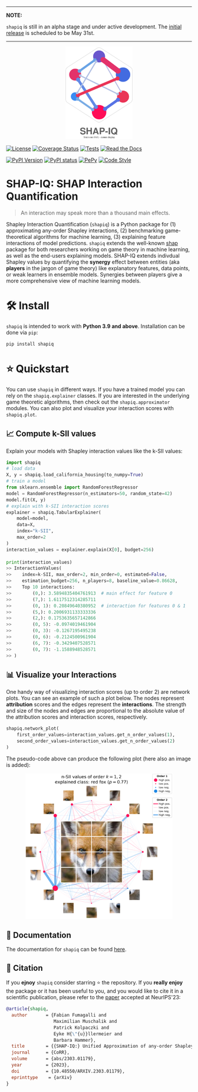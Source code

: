 
---
**NOTE:**

`shapiq` is still in an alpha stage and under active development. The [initial release](https://github.com/mmschlk/shapiq/milestone/1) is scheduled to be May 31st.

---

<p align="center">
  <img height="250px" src="docs/source/_static/logo_shapiq_light.svg" alt="shapiq_logo"/>
</p>

[![License](https://img.shields.io/badge/License-MIT-brightgreen.svg)](https://opensource.org/licenses/MIT)
[![Coverage Status](https://coveralls.io/repos/github/mmschlk/shapiq/badge.svg?branch=main)](https://coveralls.io/github/mmschlk/shapiq?branch=main)
[![Tests](https://github.com/mmschlk/shapiq/actions/workflows/unit-tests.yml/badge.svg)](https://github.com/mmschlk/shapiq/actions/workflows/unit-tests.yml)
[![Read the Docs](https://readthedocs.org/projects/shapiq/badge/?version=latest)](https://shapiq.readthedocs.io/en/latest/?badge=latest)

[![PyPI Version](https://img.shields.io/pypi/pyversions/shapiq.svg)](https://pypi.org/project/shapiq)
[![PyPI status](https://img.shields.io/pypi/status/shapiq.svg?color=blue)](https://pypi.org/project/shapiq)
[![PePy](https://static.pepy.tech/badge/shapiq?style=flat-square)](https://pepy.tech/project/shapiq)
[![Code Style](https://img.shields.io/badge/code%20style-black-000000.svg)](https://github.com/psf/black)

# SHAP-IQ: SHAP Interaction Quantification
> An interaction may speak more than a thousand main effects.

Shapley Interaction Quantification (`shapiq`) is a Python package for (1) approximating any-order Shapley interactions, (2) benchmarking game-theoretical algorithms for machine learning, (3) explaining feature interactions of model predictions. `shapiq` extends the well-known [shap](https://github.com/shap/shap) package for both researchers working on game theory in machine learning, as well as the end-users explaining models. SHAP-IQ extends indivdual Shapley values by quantifying the **synergy** effect between entities (aka **players** in the jargon of game theory) like explanatory features, data points, or weak learners in ensemble models. Synergies between players give a more comprehensive view of machine learning models.

# 🛠️ Install
`shapiq` is intended to work with **Python 3.9 and above**. Installation can be done via `pip`:

```sh
pip install shapiq
```

# ⭐ Quickstart
You can use `shapiq` in different ways. If you have a trained model you can rely on the `shapiq.explainer` classes.
If you are interested in the underlying game theoretic algorithms, then check out the `shapiq.approximator` modules.
You can also plot and visualize your interaction scores with `shapiq.plot`.

## 📈 Compute k-SII values

Explain your models with Shapley interaction values like the k-SII values:

```python
import shapiq
# load data
X, y = shapiq.load_california_housing(to_numpy=True)
# train a model
from sklearn.ensemble import RandomForestRegressor
model = RandomForestRegressor(n_estimators=50, random_state=42)
model.fit(X, y)
# explain with k-SII interaction scores
explainer = shapiq.TabularExplainer(
    model=model,
    data=X,
    index="k-SII",
    max_order=2
)
interaction_values = explainer.explain(X[0], budget=256)

print(interaction_values)
>> InteractionValues(
>>    index=k-SII, max_order=2, min_order=0, estimated=False,
>>    estimation_budget=256, n_players=8, baseline_value=0.86628,
>>    Top 10 interactions:
>>        (0,): 3.5894835404761913  # main effect for feature 0
>>        (7,): 1.6117512314285711
>>        (0, 1): 0.20849640380952  # interaction for features 0 & 1
>>        (5,): 0.2006931133333336
>>        (2,): 0.1753635657142866
>>        (0, 5): -0.0974019461904
>>        (0, 3): -0.1267195495238
>>        (0, 6): -0.2124500961904
>>        (6, 7): -0.3429407528571
>>        (0, 7): -1.1588948528571
>> )
```

## 📊 Visualize your Interactions

One handy way of visualizing interaction scores (up to order 2) are network plots.
You can see an example of such a plot below.
The nodes represent **attribution** scores and the edges represent the **interactions**.
The strength and size of the nodes and edges are proportional to the absolute value of the
attribution scores and interaction scores, respectively.

```python
shapiq.network_plot(
    first_order_values=interaction_values.get_n_order_values(1),
    second_order_values=interaction_values.get_n_order_values(2)
)
```

The pseudo-code above can produce the following plot (here also an image is added):

<p align="center">
  <img width="400px" src="docs/source/_static/network_example.png" alt="network_plot_example">
</p>

## 📖 Documentation
The documentation for ``shapiq`` can be found [here](https://shapiq.readthedocs.io/en/latest/).

## 💬 Citation

If you **ejnoy** `shapiq` consider starring ⭐ the repository. If you **really enjoy** the package or it has been useful to you, and you would like to cite it in a scientific publication, please refer to the [paper](https://openreview.net/forum?id=IEMLNF4gK4) accepted at NeurIPS'23:

```bibtex
@article{shapiq,
  author       = {Fabian Fumagalli and
                  Maximilian Muschalik and
                  Patrick Kolpaczki and
                  Eyke H{\"{u}}llermeier and
                  Barbara Hammer},
  title        = {{SHAP-IQ:} Unified Approximation of any-order Shapley Interactions},
  journal      = {CoRR},
  volume       = {abs/2303.01179},
  year         = {2023},
  doi          = {10.48550/ARXIV.2303.01179},
  eprinttype    = {arXiv}
}
```
